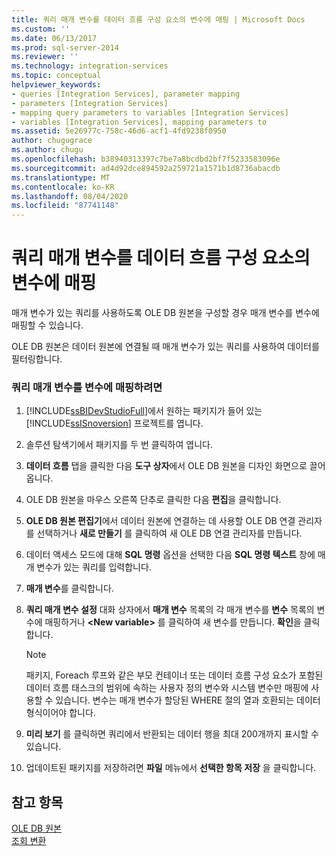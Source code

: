 ```yaml
---
title: 쿼리 매개 변수를 데이터 흐름 구성 요소의 변수에 매핑 | Microsoft Docs
ms.custom: ''
ms.date: 06/13/2017
ms.prod: sql-server-2014
ms.reviewer: ''
ms.technology: integration-services
ms.topic: conceptual
helpviewer_keywords:
- queries [Integration Services], parameter mapping
- parameters [Integration Services]
- mapping query parameters to variables [Integration Services]
- variables [Integration Services], mapping parameters to
ms.assetid: 5e26977c-758c-46d6-acf1-4fd9238f0950
author: chugugrace
ms.author: chugu
ms.openlocfilehash: b38940313397c7be7a8bcdbd2bf7f5233583096e
ms.sourcegitcommit: ad4d92dce894592a259721a1571b1d8736abacdb
ms.translationtype: MT
ms.contentlocale: ko-KR
ms.lasthandoff: 08/04/2020
ms.locfileid: "87741148"
---
```

# <a name="map-query-parameters-to-variables-in-a-data-flow-component"></a>쿼리 매개 변수를 데이터 흐름 구성 요소의 변수에 매핑
  매개 변수가 있는 쿼리를 사용하도록 OLE DB 원본을 구성할 경우 매개 변수를 변수에 매핑할 수 있습니다.  
  
 OLE DB 원본은 데이터 원본에 연결될 때 매개 변수가 있는 쿼리를 사용하여 데이터를 필터링합니다.  
  
### <a name="to-map-a-query-parameter-to-a-variable"></a>쿼리 매개 변수를 변수에 매핑하려면  
  
1.  [!INCLUDE[ssBIDevStudioFull](../../includes/ssbidevstudiofull-md.md)]에서 원하는 패키지가 들어 있는 [!INCLUDE[ssISnoversion](../../includes/ssisnoversion-md.md)] 프로젝트를 엽니다.  
  
2.  솔루션 탐색기에서 패키지를 두 번 클릭하여 엽니다.  
  
3.  **데이터 흐름** 탭을 클릭한 다음 **도구 상자**에서 OLE DB 원본을 디자인 화면으로 끌어 옵니다.  
  
4.  OLE DB 원본을 마우스 오른쪽 단추로 클릭한 다음 **편집**을 클릭합니다.  
  
5.  **OLE DB 원본 편집기**에서 데이터 원본에 연결하는 데 사용할 OLE DB 연결 관리자를 선택하거나 **새로 만들기** 를 클릭하여 새 OLE DB 연결 관리자를 만듭니다.  
  
6.  데이터 액세스 모드에 대해 **SQL 명령** 옵션을 선택한 다음 **SQL 명령 텍스트** 창에 매개 변수가 있는 쿼리를 입력합니다.  
  
7.  **매개 변수**를 클릭합니다.  
  
8.  **쿼리 매개 변수 설정** 대화 상자에서 **매개 변수** 목록의 각 매개 변수를 **변수** 목록의 변수에 매핑하거나 **\<New variable>** 를 클릭하여 새 변수를 만듭니다. **확인**을 클릭합니다.  
  
    > [!NOTE]  
    >  패키지, Foreach 루프와 같은 부모 컨테이너 또는 데이터 흐름 구성 요소가 포함된 데이터 흐름 태스크의 범위에 속하는 사용자 정의 변수와 시스템 변수만 매핑에 사용할 수 있습니다. 변수는 매개 변수가 할당된 WHERE 절의 열과 호환되는 데이터 형식이어야 합니다.  
  
9. **미리 보기** 를 클릭하면 쿼리에서 반환되는 데이터 행을 최대 200개까지 표시할 수 있습니다.  
  
10. 업데이트된 패키지를 저장하려면 **파일** 메뉴에서 **선택한 항목 저장** 을 클릭합니다.  
  
## <a name="see-also"></a>참고 항목  
 [OLE DB 원본](ole-db-source.md)   
 [조회 변환](transformations/lookup-transformation.md)  
  
  
